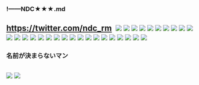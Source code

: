 ### !——NDC★★★.md
https://twitter.com/ndc_rm
![]()
![](https://pbs.twimg.com/media/EDm1WDJUcAEFYDY?format=jpg&name=4096x4096)
![](https://pbs.twimg.com/media/EDm1WDLVAAMBewP?format=jpg&name=4096x4096)
![](https://pbs.twimg.com/media/EDm1WDMU4AE6joe?format=jpg&name=4096x4096)
![](https://pbs.twimg.com/media/EDm1I3OUcAA0Mcy?format=jpg&name=4096x4096)
![](https://pbs.twimg.com/media/EDm1I3DU8AEs3k9?format=jpg&name=4096x4096)
![](https://pbs.twimg.com/media/EDm1I3EU4AAuNt0?format=jpg&name=4096x4096)
![](https://pbs.twimg.com/media/ECaHy3kUYAAZ5yZ?format=jpg&name=4096x4096)
![](https://pbs.twimg.com/media/ECFl6weU0AAm9CN?format=jpg&name=4096x4096)
![](https://pbs.twimg.com/media/ECFl6xZUYAADaMT?format=jpg&name=4096x4096)
![](https://pbs.twimg.com/media/EB1z-yzVUAADRIK?format=jpg&name=4096x4096)
![](https://pbs.twimg.com/media/EBWLaeDVUAIXxj8?format=jpg&name=4096x4096)
![](https://pbs.twimg.com/media/EBQoy73UEAAna1-?format=jpg&name=4096x4096)
![](https://pbs.twimg.com/media/EBQoy73VAAEpEY-?format=jpg&name=4096x4096)
![](https://pbs.twimg.com/media/EAuh3z0VUAENV9P?format=jpg&name=4096x4096)
![](https://pbs.twimg.com/media/D-j2SnNVAAABSC5?format=jpg&name=4096x4096)
![](https://pbs.twimg.com/media/D8XTR6YUwAAcNZf?format=jpg&name=4096x4096)
![](https://pbs.twimg.com/media/D75IRi1UcAA_-nQ?format=jpg&name=4096x4096)
![](https://pbs.twimg.com/media/D7tyJlZU8AIH1-j?format=jpg&name=4096x4096)
![](https://pbs.twimg.com/media/D7dtwwxUEAAFQvp?format=jpg&name=4096x4096)
![](https://pbs.twimg.com/media/D6dcruqU0AEhGl-?format=jpg&name=4096x4096)
![](https://pbs.twimg.com/media/D5tRw5qUUAA2VRK?format=jpg&name=4096x4096)
![](https://pbs.twimg.com/media/D4myU_QUcAA-ONB?format=jpg&name=4096x4096)
![](https://pbs.twimg.com/media/D4iFdQsUcAMO0Xz?format=jpg&name=4096x4096)
![](https://pbs.twimg.com/media/DvRGNyIV4AA9Yfl?format=jpg&name=4096x4096)
![](https://pbs.twimg.com/media/DtFWp1WU0AAI-Fl?format=jpg&name=4096x4096)
![](https://pbs.twimg.com/media/DtAB_BTV4AA7u_v?format=jpg&name=4096x4096)
![](https://pbs.twimg.com/media/Ds8YoeLVAAEps8a?format=jpg&name=4096x4096)
![](https://pbs.twimg.com/media/Dqc07ayXQAA333w?format=jpg&name=4096x4096)
---
### 名前が決まらないマン
![](https://pbs.twimg.com/media/EB2XAttWwAAaV8f?format=jpg&name=4096x4096)
![](https://pbs.twimg.com/media/EB2XAtxWkAAAdEi?format=jpg&name=4096x4096)
---
